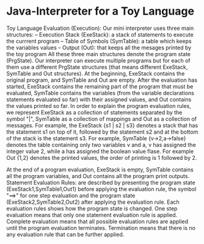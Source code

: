 # Java-Interpreter for a Toy Language

Toy Language Evaluation (Execution):
Our mini interpreter uses three main structures:
– Execution Stack (ExeStack): a stack of statements to execute the currrent program
– Table of Symbols (SymTable): a table which keeps the variables values
– Output (Out): that keeps all the mesages printed by the toy program
All these three main structures denote the program state (PrgState). Our interpreter can 
execute multiple programs but for each of them use a different PrgState structures (that 
means different ExeStack, SymTable and Out structures). 
At the beginning, ExeStack contains the original program, and SymTable and Out are empty. 
After the evaluation has started, ExeStack contains the remaining part of the program that 
must be evaluated, SymTable contains the variables (from the variable declarations 
statements evaluated so far) with their assigned values, and Out contains the values printed so 
far.
In order to explain the program evaluation rules, we represent ExeStack as a collection of 
statements separated by the symbol "|", SymTable as a collection of mappings and Out as a 
collection of messages.
For example, the ExeStack {s1 | s2 | s3} denotes a stack that has the statement s1 on top of it, 
followed by the statement s2 and at the bottom of the stack is the statement s3.
For example, SymTable {v->2,a->false} denotes the table containing only two variables v and 
a, v has assigned the integer value 2, while a has assigned the boolean value flase.
For example Out {1,2} denotes the printed values, the order of printing is 1 followed by 2.
 
At the end of a program evaluation, ExeStack is empty, SymTable contains all the program 
variables, and Out contains all the program print outputs.
Statement Evaluation Rules: are described by presenting the program state 
(ExeStack1,SymTable1,Out1) before applying the evaluation rule, the symbol "==>" for one 
step evaluation and the program state (ExeStack2,SymTable2,Out2) after applying the 
evaluation rule. Each evaluation rules shows how the program state is changed. One step 
evaluation means that only one statement evaluation rule is applied. Complete evaluation
means that all possible evaluation rules are applied until the program evaluation terminates.
Termination means that there is no any evaluation rule that can be further applied.


